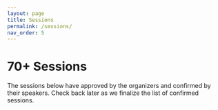 ```yaml
---
layout: page
title: Sessions
permalink: /sessions/
nav_order: 5
---
```


# 70+ Sessions

<p />

The sessions below have approved by the organizers and confirmed by their speakers. Check back later as we finalize the list of confirmed sessions.

<script type="text/javascript"
  src="https://sessionize.com/api/v2/ht1oni9m/view/Sessions" />
